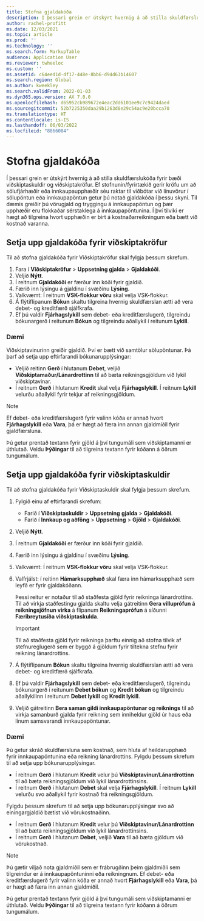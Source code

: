 ```yaml
---
title: Stofna gjaldakóða
description: Í þessari grein er útskýrt hvernig á að stilla skuldfærslukóða fyrir bæði viðskiptaskuldir og viðskiptakröfur.
author: rachel-profitt
ms.date: 12/03/2021
ms.topic: article
ms.prod: ''
ms.technology: ''
ms.search.form: MarkupTable
audience: Application User
ms.reviewer: twheeloc
ms.custom: ''
ms.assetid: c64eed1d-df17-448e-8bb6-d94d63b14607
ms.search.region: Global
ms.author: kweekley
ms.search.validFrom: 2022-01-03
ms.dyn365.ops.version: AX 7.0.0
ms.openlocfilehash: d65952cb989672e4eac2dd6101ee9c7c9424daed
ms.sourcegitcommit: 52b7225350daa29b1263d8e29c54ac9e20bcca70
ms.translationtype: HT
ms.contentlocale: is-IS
ms.lasthandoff: 06/03/2022
ms.locfileid: "8866084"
---
```

# <a name="create-charges-codes"></a>Stofna gjaldakóða

Í þessari grein er útskýrt hvernig á að stilla skuldfærslukóða fyrir bæði viðskiptaskuldir og viðskiptakröfur. Ef stofnunin/fyrirtækið gerir kröfu um að sölufjárhæðir eða innkaupaupphæðir séu raktar til viðbótar við línuvörur í sölupöntun eða innkaupapöntun getur þú notað gjaldakóða í þessu skyni. Til dæmis greiðir þú vörugjald og tryggingu á innkaupapöntun og þær upphæðir eru flokkaðar sérstaklega á innkaupapöntunina. Í því tilviki er hægt að tilgreina hvort upphæðin er birt á kostnaðarreikningum eða bætt við kostnað varanna.

## <a name="set-up-charges-codes-for-accounts-receivable"></a>Setja upp gjaldakóða fyrir viðskiptakröfur

Til að stofna gjaldakóða fyrir Viðskiptakröfur skal fylgja þessum skrefum.

1. Fara í **Viðskiptakröfur** &gt; **Uppsetning gjalda** &gt; **Gjaldakóði**.
2. Veljið **Nýtt**.
3. Í reitnum **Gjaldakóði** er færður inn kóði fyrir gjaldið.
3. Færið inn lýsingu á gjaldinu í svæðinu **Lýsing**.
4. Valkvæmt: Í reitnum **VSK-flokkur vöru** skal velja VSK-flokkur.
5. Á flýtiflipanum **Bókun** skaltu tilgreina hvernig skuldfærslan ætti að vera debet- og kreditfærð sjálfkrafa.
6. Ef þú valdir **Fjárhagslykill** sem debet- eða kreditfærslugerð, tilgreindu bókunargerð í reitunum **Bókun** og tilgreindu aðallykil í reitunum **Lykill**.

### <a name="example"></a>Dæmi

Viðskiptavinurinn greiðir gjaldið. Því er bætt við samtölur sölupöntunar. Þá þarf að setja upp eftirfarandi bókunarupplýsingar:

- Veljið reitinn **Gerð** í hlutanum **Debet**, veljið **Viðskiptamaður/Lánardrottinn** til að bæta reikningsgjöldum við lykil viðskiptavinar.
- Í reitnum **Gerð** í hlutanum **Kredit** skal velja **Fjárhagslykill**. Í reitnum **Lykill** velurðu aðallykil fyrir tekjur af reikningsgjöldum.

> [!NOTE]
> Ef debet- eða kreditfærslugerð fyrir valinn kóða er annað hvort **Fjárhagslykill** eða **Vara**, þá er hægt að færa inn annan gjaldmiðil fyrir gjaldfærsluna.

Þú getur prentað textann fyrir gjöld á því tungumáli sem viðskiptamanni er úthlutað. Veldu **Þýðingar** til að tilgreina textann fyrir kóðann á öðrum tungumálum.

## <a name="set-up-charges-codes-for-accounts-payable"></a>Setja upp gjaldakóða fyrir viðskiptaskuldir

Til að stofna gjaldakóða fyrir Viðskiptaskuldir skal fylgja þessum skrefum.

1. Fylgið einu af eftirfarandi skrefum:

    - Farið í **Viðskiptaskuldir** &gt; **Uppsetning** **gjalda** &gt; **Gjaldakóði**.
    - Farið í **Innkaup og aðföng** &gt; **Uppsetning** &gt; **Gjöld** &gt; **Gjaldakóði**.

2. Veljið **Nýtt**.
3. Í reitnum **Gjaldakóði** er færður inn kóði fyrir gjaldið.
3. Færið inn lýsingu á gjaldinu í svæðinu **Lýsing**.
4. Valkvæmt: Í reitnum **VSK-flokkur vöru** skal velja VSK-flokkur.
5. Valfrjálst: í reitinn **Hámarksupphæð** skal færa inn hámarksupphæð sem leyfð er fyrir gjaldakóðann.

    Þessi reitur er notaður til að staðfesta gjöld fyrir reikninga lánardrottins. Til að virkja staðfestingu gjalda skaltu velja gátreitinn **Gera villuprófun á reikningsjöfnun virka** á flipanum **Reikningaprófun** á síðunni **Færibreytusíða viðskiptaskulda**.

    > [!IMPORTANT]
    > Til að staðfesta gjöld fyrir reikninga þarftu einnig að stofna tilvik af stefnureglugerð sem er byggð á gjöldum fyrir tiltekna stefnu fyrir reikning lánardrottins.

6. Á flýtiflipanum **Bókun** skaltu tilgreina hvernig skuldfærslan ætti að vera debet- og kreditfærð sjálfkrafa.
7. Ef þú valdir **Fjárhagslykill** sem debet- eða kreditfærslugerð, tilgreindu bókunargerð í reitunum **Debet bókun** og **Kredit bókun** og tilgreindu aðallykilinn í reitunum **Debet lykill** og **Kredit lykill**.
8. Veljið gátreitinn **Bera saman gildi innkaupapöntunar og reiknings** til að virkja samanburð gjalda fyrir reikning sem inniheldur gjöld úr haus eða línum samsvarandi innkaupapöntunar.

### <a name="example"></a>Dæmi

Þú getur skráð skuldfærsluna sem kostnað, sem hluta af heildarupphæð fyrir innkaupapöntunina eða reikning lánardrottins. Fylgdu þessum skrefum til að setja upp bókunarupplýsingar. 

- Í reitnum **Gerð** í hlutanum **Kredit** velur þú **Viðskiptavinur/Lánardrottinn** til að bæta reikningsgjöldum við lykil lánardrottinsins.
- Í reitnum **Gerð** í hlutanum **Debet** skal velja **Fjárhagslykill**. Í reitnum **Lykill** velurðu svo aðallykil fyrir kostnað frá reikningsgjöldum.

Fylgdu þessum skrefum til að setja upp bókunarupplýsingar svo að einingargjaldið bætist við vörukostnaðinn.

- Í reitnum **Gerð** í hlutanum **Kredit** velur þú **Viðskiptavinur/Lánardrottinn** til að bæta reikningsgjöldum við lykil lánardrottinsins.
- Í reitnum **Gerð** í hlutanum **Debet**, veljið **Vara** til að bæta gjöldum við vörukostnað.

> [!NOTE]
> Þú gætir viljað nota gjaldmiðil sem er frábrugðinn þeim gjaldmiðli sem tilgreindur er á innkaupapöntuninni eða reikningnum. Ef debet- eða kreditfærslugerð fyrir valinn kóða er annað hvort **Fjárhagslykill** eða **Vara**, þá er hægt að færa inn annan gjaldmiðil.

Þú getur prentað textann fyrir gjöld á því tungumáli sem viðskiptamanni er úthlutað. Veldu **Þýðingar** til að tilgreina textann fyrir kóðann á öðrum tungumálum.
